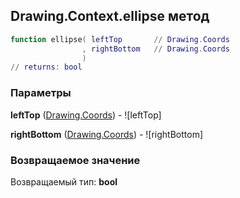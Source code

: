 ## Drawing.Context.ellipse метод


```lua
function ellipse( leftTop       // Drawing.Coords
                , rightBottom   // Drawing.Coords
                )
// returns: bool
```


### Параметры

**leftTop** ([Drawing.Coords](../../Drawing/Coords.md)) - ![leftTop]

**rightBottom** ([Drawing.Coords](../../Drawing/Coords.md)) - ![rightBottom]

### Возвращаемое значение

Возвращаемый тип: **bool**

